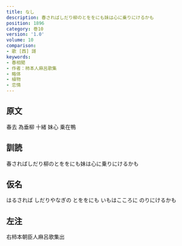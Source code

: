```yaml
---
title: なし
description: 春さればしだり柳のとををにも妹は心に乗りにけるかも
position: 1896
category: 巻10
version: '1.0'
volume: 10
comparison:
- 歌 [西] 謌
keywords:
- 春相聞
- 作者：柿本人麻呂歌集
- 略体
- 植物
- 恋情
---
```


## 原文

春去 為垂柳 十緒 妹心 乗在鴨

## 訓読

春さればしだり柳のとををにも妹は心に乗りにけるかも

## 仮名

はるされば しだりやなぎの とををにも いもはこころに のりにけるかも

## 左注

右柿本朝臣人麻呂歌集出
